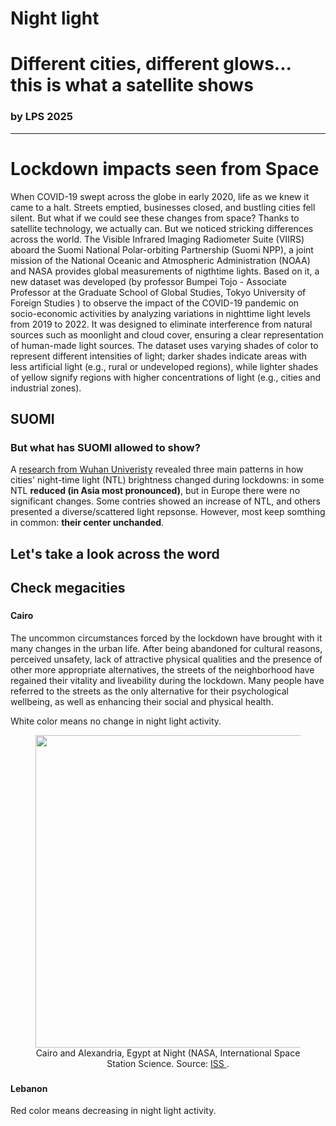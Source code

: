 # Night light

#  Different cities, different glows... this is what a satellite shows <!--{ as="img" data-fallback-src="" mode="hero" src="https://external-content.duckduckgo.com/iu/?u=https%3A%2F%2Flive.staticflickr.com%2F7370%2F9326170868_1e3a4dc450_b.jpg&f=1&nofb=1&ipt=e8910120462ef51425cc3d085a16cf0fa5b29808cd262c1d4181ab735aca6c2d" }-->
### by LPS 2025 <!--{ style="font-size:1rem;opacity:0.7;margin-top:1rem;" }-->

-------

# Lockdown impacts seen from Space
When COVID-19 swept across the globe in early 2020, life as we knew it came to a halt. Streets emptied, businesses closed, and bustling cities fell silent. But what if we could see these changes from space?
Thanks to satellite technology, we actually can. But we noticed stricking differences across the world.
The Visible Infrared Imaging Radiometer Suite (VIIRS) aboard the Suomi National Polar-orbiting Partnership (Suomi NPP), a joint mission of the National Oceanic and Atmospheric Administration (NOAA) and NASA provides global measurements of nigthtime lights. Based on it, a new dataset was developed (by professor Bumpei Tojo - Associate Professor at the Graduate School of Global Studies, Tokyo University of Foreign Studies ) to observe the impact of the COVID-19 pandemic on socio-economic activities by analyzing variations in nighttime light levels from 2019 to 2022. It was designed to eliminate interference from natural sources such as moonlight and cloud cover, ensuring a clear representation of human-made light sources. The dataset uses varying shades of color to represent different intensities of light; darker shades indicate areas with less artificial light (e.g., rural or undeveloped regions), while lighter shades of yellow signify regions with higher concentrations of light (e.g., cities and industrial zones).

## SUOMI <!--{as="img" data-fallback-src="" src="https://external-content.duckduckgo.com/iu/?u=https%3A%2F%2Ftse4.mm.bing.net%2Fth%3Fid%3DOIP.O9XxqWTtFP4yDZqnpaaOZwHaEK%26pid%3DApi&f=1&ipt=89a678a00b9523ff430a8d47a36d664e9a21c95d388dc2c6938cd65e7871bf92" style="width: 100%"}-->
 
 
### But what has SUOMI allowed to show?
 
 
A [research from Wuhan Univeristy](https://pmc.ncbi.nlm.nih.gov/articles/PMC8241690/)  revealed three main patterns in how cities' night-time light (NTL) brightness changed during lockdowns: in some NTL  **reduced (in Asia most pronounced)**, but in Europe there were no significant changes. Some contries showed an increase of NTL, and others presented a diverse/scattered light repsonse. However, most keep somthing in common: **their center unchanded**.
 
## Let's take a look across the word


## Check megacities <!--{ as="eox-map" mode="tour" }-->

### <!--{ layers='[{"type":"Group","properties":{"id":"OverlayGroup","title":"Overlay Layers"},"layers":[{"type":"Tile","properties":{"id":"overlay_bright;:;EPSG:3857","title":"Overlay labels"},"source":{"type":"XYZ","url":"//s2maps-tiles.eu/wmts/1.0.0/overlay_base_bright_3857/default/g/{z}/{y}/{x}.png","projection":"EPSG:3857"}}]},{"type":"Group","properties":{"id":"AnalysisGroup","title":"Data Layers"},"layers":[{"type":"Tile","properties":{"id":"JAXA_Nighttimelevel_Urban;:;94325551-cd9f-4ff3-8060-62edb1fdb4b6;:;JAXA_Nighttimelevel_Urban;:;EPSG:3857","title":"JAXA_Nighttimelevel_Urban"},"source":{"type":"TileWMS","url":"https://services.sentinel-hub.com/ogc/wms/0635c213-17a1-48ee-aef7-9d1731695a54","projection":"EPSG:4326","tileGrid":{"tileSize":[512,512]},"params":{"LAYERS":["JAXA-NIGHTTIMELEVEL-URBAN"],"TILED":true,"TIME":"2019-01-01T00:00:00Z/2019-01-01T23:59:59Z"}}}]},{"type":"Group","properties":{"id":"BaseLayersGroup","title":"Base Layers"},"layers":[{"type":"Tile","properties":{"id":"cloudless-2023;:;EPSG:3857","title":"EOxCloudless 2023"},"source":{"type":"XYZ","url":"//s2maps-tiles.eu/wmts/1.0.0/s2cloudless-2023_3857/default/g/{z}/{y}/{x}.jpeg","projection":"EPSG:3857"}},{"type":"Tile","properties":{"id":"OSM;:;EPSG:3857","title":"OSM Background"},"source":{"type":"XYZ","url":"//s2maps-tiles.eu/wmts/1.0.0/osm_3857/default/g/{z}/{y}/{x}.jpeg","projection":"EPSG:3857"}},{"type":"Tile","properties":{"id":"terrain-light;:;EPSG:3857","title":"Terrain Light"},"source":{"type":"XYZ","url":"//s2maps-tiles.eu/wmts/1.0.0/terrain-light_3857/default/g/{z}/{y}/{x}.jpeg","projection":"EPSG:3857"}}]}]' zoom="8.248928929194996" center=[30.838758913354877,29.905087578762874] projection="" animationOptions={duration:500}}-->
#### Cairo
The uncommon circumstances forced by the lockdown have brought with it many changes in the urban life. After being abandoned for cultural reasons, perceived unsafety, lack of attractive physical qualities and the presence of other more appropriate alternatives, the streets of the neighborhood have regained their vitality and liveability during the lockdown. Many people have referred to the streets as the only alternative for their psychological wellbeing, as well as enhancing their social and physical health.

White color means no change in night light activity.

<figure style="text-align: center;">
    <img src="https://external-content.duckduckgo.com/iu/?u=https%3A%2F%2Fc1.staticflickr.com%2F3%2F2861%2F12868402644_f3bf364009_b.jpg&f=1&nofb=1&ipt=9884e5795cd52879faa0a48856a6eb93593c3d3129de097859f22cdfe1bda30c"  
         style="display: block; margin: 0 auto;"
         width="500">
    <figcaption>
        Cairo and Alexandria, Egypt at Night (NASA, International Space Station Science. Source:
        <a href="https://www.flickr.com/photos/gsfc/12868402644/in/set-72157641720644305/" target="_blank">
             ISS
        </a>.
    </figcaption>
</figure>

### <!--{ layers='[{"type":"Group","properties":{"id":"OverlayGroup","title":"Overlay Layers"},"layers":[{"type":"Tile","properties":{"id":"overlay_bright;:;EPSG:3857","title":"Overlay labels"},"source":{"type":"XYZ","url":"//s2maps-tiles.eu/wmts/1.0.0/overlay_base_bright_3857/default/g/{z}/{y}/{x}.png","projection":"EPSG:3857"}}]},{"type":"Group","properties":{"id":"AnalysisGroup","title":"Data Layers"},"layers":[{"type":"Tile","properties":{"id":"JAXA_Nighttimelevel_Urban;:;94325551-cd9f-4ff3-8060-62edb1fdb4b6;:;JAXA_Nighttimelevel_Urban;:;EPSG:3857","title":"JAXA_Nighttimelevel_Urban"},"source":{"type":"TileWMS","url":"https://services.sentinel-hub.com/ogc/wms/0635c213-17a1-48ee-aef7-9d1731695a54","projection":"EPSG:4326","tileGrid":{"tileSize":[512,512]},"params":{"LAYERS":["JAXA-NIGHTTIMELEVEL-URBAN"],"TILED":true,"TIME":"2019-01-01T00:00:00Z/2019-01-01T23:59:59Z"}}}]},{"type":"Group","properties":{"id":"BaseLayersGroup","title":"Base Layers"},"layers":[{"type":"Tile","properties":{"id":"cloudless-2023;:;EPSG:3857","title":"EOxCloudless 2023"},"source":{"type":"XYZ","url":"//s2maps-tiles.eu/wmts/1.0.0/s2cloudless-2023_3857/default/g/{z}/{y}/{x}.jpeg","projection":"EPSG:3857"}},{"type":"Tile","properties":{"id":"OSM;:;EPSG:3857","title":"OSM Background"},"source":{"type":"XYZ","url":"//s2maps-tiles.eu/wmts/1.0.0/osm_3857/default/g/{z}/{y}/{x}.jpeg","projection":"EPSG:3857"}},{"type":"Tile","properties":{"id":"terrain-light;:;EPSG:3857","title":"Terrain Light"},"source":{"type":"XYZ","url":"//s2maps-tiles.eu/wmts/1.0.0/terrain-light_3857/default/g/{z}/{y}/{x}.jpeg","projection":"EPSG:3857"}}]}]' zoom="10.412415699233902" center=[35.78141272914049,33.9052264231384] projection="" animationOptions={duration:500}}-->
#### Lebanon
Red color means decreasing in night light activity.

